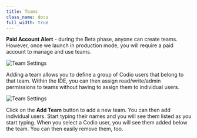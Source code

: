 ```yaml
---
title: Teams
class_name: docs
full_width: true
---
```


**Paid Account Alert** - during the Beta phase, anyone can create teams. However, once we launch in production mode, you will require a paid account to manage and use teams.

![Team Settings](/img/docs/settings-teams1.png)

Adding a team allows you to define a group of Codio users that belong to that team. Within the IDE, you can then assign read/write/admin permissions to teams without having to assign them to individual users.

![Team Settings](/img/docs/settings-teams2.png)

Click on the **Add Team** button to add a new team. You can then add individual users. Start typing their names and you will see them listed as you start typing. When you select a Codio user, you will see them added below the team. You can then easily remove them, too.

 